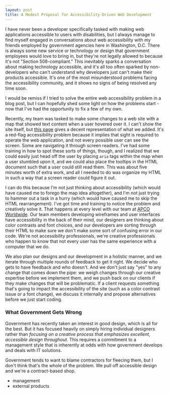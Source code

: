 ```yaml
---
layout: post
title: A Modest Proposal for Accessibility-Driven Web Development
---
```


I have never been a developer specifically tasked with making web applications accessible to users with disabilities, but I always manage to find myself engaged in conversations about web accessibility with my friends employed by government agencies here in Washington, D.C. There is always some new service or technology or design that government employees would love to bring in, but they're not legally allowed to because it's not "Section 508-compliant." This inevitably sparks a conversation about making technology accessible, and it's all too often sparked by non-developers who can't understand why developers just can't make their products accessible. It's one of the most misunderstood problems facing the accessibility community, and it shows no signs of being resolved any time soon. 

I would be remiss if I tried to solve the entire web accessibility problem in a blog post, but I can hopefully shed some light on how the problems start - now that I've had the opportunity to fix a few of my own.

Recently, my team was tasked to make some changes to a web site with a map that showed text content when a user hovered over it. I can't show the site itself, but [this page](https://www.mapbox.com/mapbox.js/example/v1.0.0/show-tooltips-on-hover/) gives a decent representation of what we added. It's a red-flag accessibility problem because it implies that sight is required to operate the web application, and not every possible user can see the screen. Some are navigating it through screen readers. I've had some training in how to spot these sorts of things, though, and I realized that we could easily just head off the user by placing `aria` tags within the map when a user stumbled upon it, and we could also place the tooltips in the HTML document such that a user could still read them. This was about five minutes worth of extra work, and all I needed to do was organize my HTML in such a way that a screen reader could figure it out. 

I can do this because I'm not just thinking about accessibility (which would have caused me to forego the map idea altogether), and I'm not just trying to hammer out a task in a hurry (which would have caused me to skip the HTML rearrangement). I've got time and training to notice the problem and creatively solve it. That happens at every level with our team at [APCO Worldwide](http://www.apcoworldwide.com). Our team members developing wireframes and user interfaces have accessibility in the back of their mind, our designers are thinking about color contrasts and font choices, and our developers are sorting through their HTML to make sure we don't make some sort of confusing error in our code. We're not accessibility professionals, we're creative professionals who happen to know that not every user has the same experience with a computer that we do.

We also plan our designs and our development in a holistic manner, and we iterate through multiple rounds of feedback to get it right. We decide who gets to have feedback and who doesn't. And we don't just say "yes" to any change that comes down the pipe: we weigh changes through our creative expertise before we implement them, and we push back on our clients if they make changes that will be problematic. If a client requests something that's going to impact the accessibility of the site (such as a color contrast issue or a font change), we discuss it internally and propose alternatives before we just start coding. 

### What Government Gets Wrong

Government has recently taken an interest in good design, which is all for the best. But it has focused heavily on simply hiring individual designers rather than *focusing on a creative process that emphasizes excellent, accessible design throughout.* This requires a commitment to a management style that is inherently at odds with how government develops and deals with IT solutions. 

Government tends to want to blame contractors for fleecing them, but I don't think that's the whole of the problem. We pull off accessible design and we're a contract-based shop. 

- management
- external products
